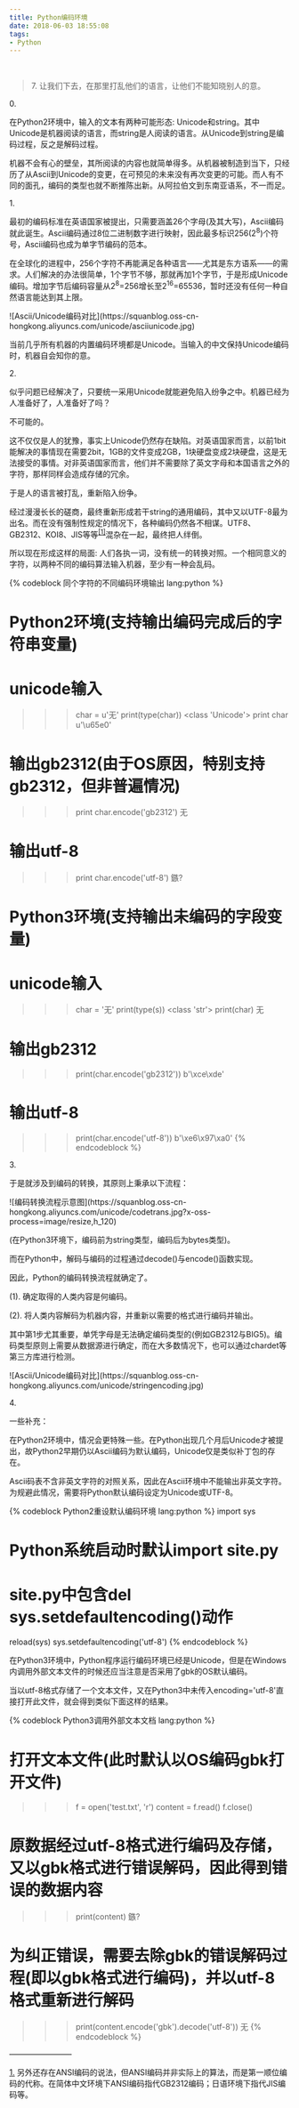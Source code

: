 ```yaml
---
title: Python编码环境
date: 2018-06-03 18:55:08
tags:
- Python
---
```

<br>

<blockquote cite="创世记11:4–9" class="quote">
	7. 让我们下去，在那里打乱他们的语言，让他们不能知晓别人的意。
</blockquote>

<span class="pageTitle">0.</span>

在Python2环境中，输入的文本有两种可能形态: Unicode和string。其中Unicode是机器阅读的语言，而string是人阅读的语言。从Unicode到string是编码过程，反之是解码过程。

机器不会有心的壁垒，其所阅读的内容也就简单得多。从机器被制造到当下，只经历了从Ascii到Unicode的变更，在可预见的未来没有再次变更的可能。而人有不同的面孔，编码的类型也就不断推陈出新。从阿拉伯文到东南亚语系，不一而足。

<span class="pageTitle">1.</span>

最初的编码标准在英语国家被提出，只需要涵盖26个字母(及其大写)，Ascii编码就此诞生。Ascii编码通过8位二进制数字进行映射，因此最多标识256(2<sup>8</sup>)个符号，Ascii编码也成为单字节编码的范本。

在全球化的进程中，256个字符不再能满足各种语言——尤其是东方语系——的需求。人们解决的办法很简单，1个字节不够，那就再加1个字节，于是形成Unicode编码。增加字节后编码容量从2<sup>8</sup>=256增长至2<sup>16</sup>=65536，暂时还没有任何一种自然语言能达到其上限。

<div class="blogPic">
	![Ascii/Unicode编码对比](https://squanblog.oss-cn-hongkong.aliyuncs.com/unicode/asciiunicode.jpg)
</div>

当前几乎所有机器的内置编码环境都是Unicode。当输入的中文保持Unicode编码时，机器自会知你的意。

<span class="pageTitle">2.</span>

似乎问题已经解决了，只要统一采用Unicode就能避免陷入纷争之中。机器已经为人准备好了，人准备好了吗？

不可能的。

这不仅仅是人的犹豫，事实上Unicode仍然存在缺陷。对英语国家而言，以前1bit能解决的事情现在需要2bit，1GB的文件变成2GB，1块硬盘变成2块硬盘，这是无法接受的事情。对非英语国家而言，他们并不需要除了英文字母和本国语言之外的字符，那样同样会造成存储的冗余。

于是人的语言被打乱，重新陷入纷争。

经过漫漫长长的磋商，最终重新形成若干string的通用编码，其中又以UTF-8最为出名。而在没有强制性规定的情况下，各种编码仍然各不相谋。UTF8、GB2312、KOI8、JIS等等<sup><a href="#ansiexp" name="ansi">[1]</a></sup>混杂在一起，最终把人绊倒。

所以现在形成这样的局面: 人们各执一词，没有统一的转换对照。一个相同意义的字符，以两种不同的编码算法输入机器，至少有一种会乱码。

{% codeblock 同个字符的不同编码环境输出 lang:python %}
# Python2环境(支持输出编码完成后的字符串变量)
# unicode输入
>>> char = u'无'
>>> print(type(char))
<class 'Unicode'>
>>> print char
u'\u65e0'

# 输出gb2312(由于OS原因，特别支持gb2312，但非普遍情况)
>>> print char.encode('gb2312')
无

# 输出utf-8
>>> print char.encode('utf-8')
鏃?


# Python3环境(支持输出未编码的字段变量)
# unicode输入
>>> char = '无'
>>> print(type(s))
<class 'str'>
>>> print(char)
无

# 输出gb2312
>>> print(char.encode('gb2312'))
b'\xce\xde'

# 输出utf-8
>>> print(char.encode('utf-8'))
b'\xe6\x97\xa0'
{% endcodeblock %}

<span class="pageTitle">3.</span>

于是就涉及到编码的转换，其原则上秉承以下流程：

<div class="blogPic">
	![编码转换流程示意图](https://squanblog.oss-cn-hongkong.aliyuncs.com/unicode/codetrans.jpg?x-oss-process=image/resize,h_120)
</div>

(在Python3环境下，编码前为string类型，编码后为bytes类型)。

而在Python中，解码与编码的过程通过decode()与encode()函数实现。

因此，Python的编码转换流程就确定了。

(1). 确定取得的人类内容是何编码。

(2). 将人类内容解码为机器内容，并重新以需要的格式进行编码并输出。

其中第1步尤其重要，单凭字母是无法确定编码类型的(例如GB2312与BIG5)。编码类型原则上需要从数据源进行确定，而在大多数情况下，也可以通过chardet等第三方库进行检测。

<div class="blogPic">
	![Ascii/Unicode编码对比](https://squanblog.oss-cn-hongkong.aliyuncs.com/unicode/stringencoding.jpg)
</div>

<span class="pageTitle">4.</span>

一些补充：

在Python2环境中，情况会更特殊一些。在Python出现几个月后Unicode才被提出，故Python2早期仍以Ascii编码为默认编码，Unicode仅是类似补丁包的存在。

Ascii码表不含非英文字符的对照关系，因此在Ascii环境中不能输出非英文字符。为规避此情况，需要将Python默认编码设定为Unicode或UTF-8。

{% codeblock Python2重设默认编码环境 lang:python %}
import sys

# Python系统启动时默认import site.py
# site.py中包含del sys.setdefaultencoding()动作
reload(sys)
sys.setdefaultencoding('utf-8')
{% endcodeblock %}

在Python3环境中，Python程序运行编码环境已经是Unicode，但是在Windows内调用外部文本文件的时候还应当注意是否采用了gbk的OS默认编码。

当以utf-8格式存储了一个文本文件，又在Python3中未传入encoding='utf-8'直接打开此文件，就会得到类似下面这样的结果。

{% codeblock Python3调用外部文本文档 lang:python %}
# 打开文本文件(此时默认以OS编码gbk打开文件)
>>> f = open('test.txt', 'r')
>>> content = f.read()
>>> f.close()

# 原数据经过utf-8格式进行编码及存储，又以gbk格式进行错误解码，因此得到错误的数据内容
>>> print(content)
鏃?
# 为纠正错误，需要去除gbk的错误解码过程(即以gbk格式进行编码)，并以utf-8格式重新进行解码
>>> print(content.encode('gbk').decode('utf-8'))
无
{% endcodeblock %}

<span>————————</span>

<a href="#ansi" name="ansiexp">1.</a> 另外还存在ANSI编码的说法，但ANSI编码并非实际上的算法，而是第一顺位编码的代称。在简体中文环境下ANSI编码指代GB2312编码；日语环境下指代JIS编码等。